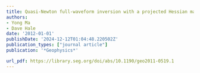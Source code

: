 ```yaml
---
title: Quasi-Newton full-waveform inversion with a projected Hessian matrix
authors:
- Yong Ma
- Dave Hale
date: '2012-01-01'
publishDate: '2024-12-12T01:04:48.220502Z'
publication_types: ["journal article"]
publication: '*Geophysics*'

url_pdf: https://library.seg.org/doi/abs/10.1190/geo2011-0519.1
---
```

